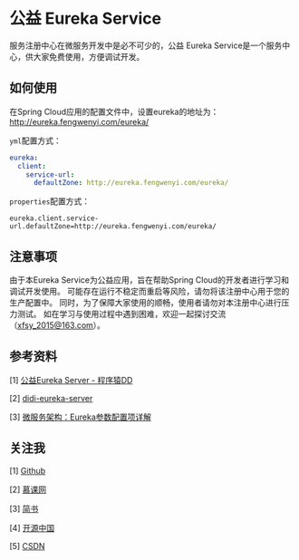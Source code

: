 # 公益 Eureka Service

服务注册中心在微服务开发中是必不可少的，公益 Eureka Service是一个服务中心，供大家免费使用，方便调试开发。

## 如何使用

在Spring Cloud应用的配置文件中，设置eureka的地址为： http://eureka.fengwenyi.com/eureka/

`yml`配置方式：

```yaml
eureka:
  client:
    service-url:
      defaultZone: http://eureka.fengwenyi.com/eureka/
```

`properties`配置方式：

```properties
eureka.client.service-url.defaultZone=http://eureka.fengwenyi.com/eureka/
```


## 注意事项
由于本Eureka Service为公益应用，旨在帮助Spring Cloud的开发者进行学习和调试开发使用。
可能存在运行不稳定而重启等风险，请勿将该注册中心用于您的生产配置中。
同时，为了保障大家使用的顺畅，使用者请勿对本注册中心进行压力测试。
如在学习与使用过程中遇到困难，欢迎一起探讨交流（xfsy_2015@163.com）。

## 参考资料

[1] [公益Eureka Server - 程序猿DD](http://eureka.didispace.com/)

[2] [didi-eureka-server](https://github.com/dyc87112/didi-eureka-server)

[3] [微服务架构：Eureka参数配置项详解](https://www.cnblogs.com/fangfuhai/p/7070325.html)

## 关注我
[1] [Github](https://github.com/fengwenyi)

[2] [慕课网](https://www.imooc.com/u/2815937)

[3] [简书](https://www.jianshu.com/u/c1a1f1fefc78)

[4] [开源中国](https://my.oschina.net/fengwenyi)

[5] [CSDN](https://me.csdn.net/qq_28336351)
